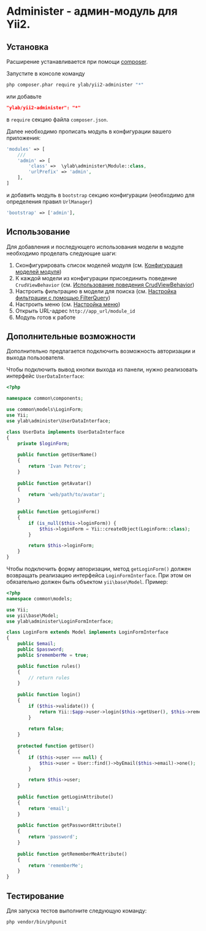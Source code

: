 # Administer - админ-модуль для Yii2.

## Установка

Расширение устанавливается при помощи [composer](http://getcomposer.org/download).

Запустите в консоле команду
```bash
php composer.phar require ylab/yii2-administer "*"
```
или добавьте
```json
"ylab/yii2-administer": "*"
```
в `require` секцию файла `composer.json`.

Далее необходимо прописать модуль в конфигурации вашего приложения:
```php
'modules' => [
    ///
    'admin' => [
        'class' =>  \ylab\administer\Module::class,
        'urlPrefix' => 'admin',
    ],
]
```
и добавить модуль в `bootstrap` секцию конфигурации (необходимо для определения правил `UrlManager`)
```php
'bootstrap' => ['admin'],
```

## Использование

Для добавления и последующего использования модели в модуле необходимо проделать следующие шаги:

1) Сконфигурировать список моделей модуля (см. [Конфигурация моделей модуля](docs/ru/01-module-models-configuration.md))
2) К каждой модели из конфигурации присоединить поведение `CrudViewBehavior` (см.
[Использование поведения CrudViewBehavior](docs/ru/02-crudviewbehavior-configuration.md))
3) Настроить фильтрацию в модели для поиска (см. [Настройка фильтрации с помощью FilterQuery](docs/ru/03-filterquery.md))
4) Настроить меню (см. [Настройка меню](docs/ru/04-menu-configuration.md))
5) Открыть URL-адрес `http://app_url/module_id`
6) Модуль готов к работе

## Дополнительные возможности
Дополнительно предлагается подключить возможность авторизации и выхода пользователя.

Чтобы подключить вывод кнопки выхода из панели, нужно реализовать интерфейс `UserDataInterface`:
```php
<?php

namespace common\components;

use common\models\LoginForm;
use Yii;
use ylab\administer\UserDataInterface;

class UserData implements UserDataInterface
{
    private $loginForm;
    
    public function getUserName()
    {
        return 'Ivan Petrov';
    }
    
    public function getAvatar()
    {
        return 'web/path/to/avatar';
    }
    
    public function getLoginForm()
    {
        if (is_null($this->loginForm)) {
            $this->loginForm = Yii::createObject(LoginForm::class);
        }

        return $this->loginForm;
    }
}

```
Чтобы подключить форму авторизации, метод `getLoginForm()` должен
возвращать реализацию интерфейса `LoginFormInterface`. При этом он обязательно должен быть
объектом `yii\base\Model`. Пример:
```php
<?php
namespace common\models;

use Yii;
use yii\base\Model;
use ylab\administer\LoginFormInterface;

class LoginForm extends Model implements LoginFormInterface
{
    public $email;
    public $password;
    public $rememberMe = true;

    public function rules()
    {
        // return rules
    }
    
    public function login()
    {
        if ($this->validate()) {
            return Yii::$app->user->login($this->getUser(), $this->rememberMe ? 3600 * 24 * 30 : 0);
        }
        
        return false;
    }
    
    protected function getUser()
    {
        if ($this->user === null) {
            $this->user = User::find()->byEmail($this->email)->one();
        }

        return $this->user;
    }
    
    public function getLoginAttribute()
    {
        return 'email';
    }
    
    public function getPasswordAttribute()
    {
        return 'password';
    }
    
    public function getRememberMeAttribute()
    {
        return 'rememberMe';
    }
}

```

## Тестирование

Для запуска тестов выполните следующую команду:
```bash
php vendor/bin/phpunit
```
